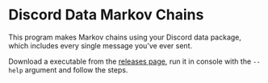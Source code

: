 # Discord Data Markov Chains

This program makes Markov chains using your Discord data package,
which includes every single message you've ever sent.

Download a executable from the 
[releases page](https://github.com/tazz4843/discord_data_markov_chain/releases),
run it in console with the `--help` argument and follow the steps.
